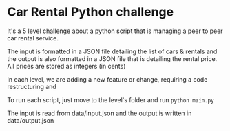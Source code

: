 # Car Rental Python challenge

It's a 5 level challenge about a python script that is managing a peer to peer car rental service.  

The input is formatted in a JSON file detailing the list of cars & rentals and the output is also formatted in a JSON file that is detailing the rental price.  
All prices are stored as integers (in cents)  

In each level, we are adding a new feature or change, requiring a code restructuring and 

To run each script, just move to the level's folder and run `python main.py`  

The input is read from  data/input.json and the output is written in data/output.json
